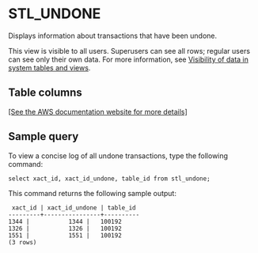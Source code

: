 # STL\_UNDONE<a name="r_STL_UNDONE"></a>

Displays information about transactions that have been undone\.

This view is visible to all users\. Superusers can see all rows; regular users can see only their own data\. For more information, see [Visibility of data in system tables and views](c_visibility-of-data.md)\.

## Table columns<a name="r_STL_UNDONE-table-columns"></a>

[\[See the AWS documentation website for more details\]](http://docs.aws.amazon.com/redshift/latest/dg/r_STL_UNDONE.html)

## Sample query<a name="r_STL_UNDONE-sample-query"></a>

To view a concise log of all undone transactions, type the following command: 

```
select xact_id, xact_id_undone, table_id from stl_undone;
```

This command returns the following sample output: 

```
 xact_id | xact_id_undone | table_id
---------+----------------+----------
1344 |           1344 |   100192
1326 |           1326 |   100192
1551 |           1551 |   100192
(3 rows)
```